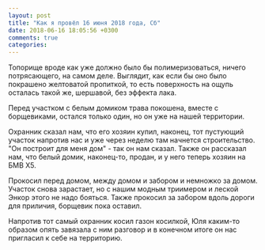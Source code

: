 ```yaml
---
layout: post
title: "Как я провёл 16 июня 2018 года, Сб"
date: 2018-06-16 18:05:56 +0300
comments: true
categories: 
---
```


Топорище вроде как уже должно было бы полимеризоваться, ничего потрясающего, на самом деле. Выглядит, как если бы оно было покрашено желтоватой пропиткой, то есть поверхность на ощупь осталась такой же, шершавой, без эффекта лака.

Перед участком с белым домиком трава покошена, вместе с борщевиками, остался только один, но он уже на нашей территории.

Охранник сказал нам, что его хозяин купил, наконец, тот пустующий участок напротив нас и уже через неделю там начнется строительство. "Он построит для меня дом" - так он нам сказал. Также он рассказал нам, что белый домик, наконец-то, продан, и у него теперь хозяин на БМВ Х5.

Прокосил перед домом, между домом и забором и немножко за домом. Участок снова зарастает, но с нашим модным триимером и леской Энкор этого не надо бояться. Также прокосил за забором вдоль дороги для приличия, борщевик пока оставил. 


Напротив тот самый охранник косил газон косилкой, Юля каким-то образом опять завязала с ним разговор и в конечном итоге он нас пригласил к себе на территорию.